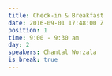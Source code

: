 ```yaml
---
title: Check-in & Breakfast
date: 2016-09-01 17:48:00 Z
position: 1
time: 9:00 - 9:30 am
day: 2
speakers: Chantal Worzala
is_break: true
---
```


